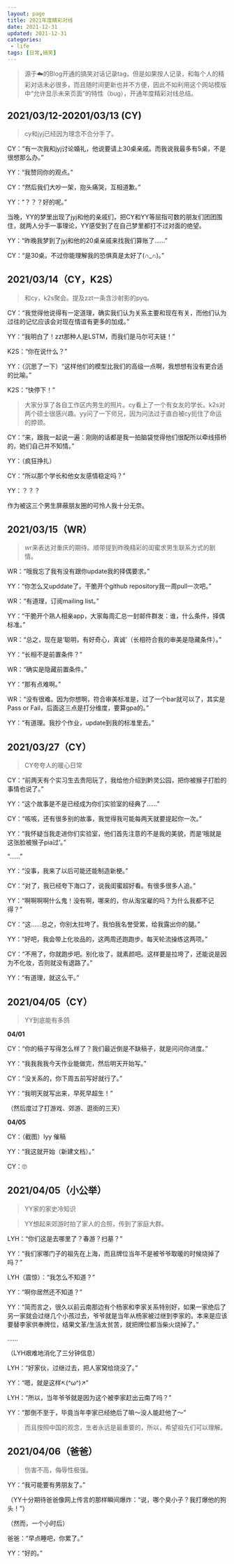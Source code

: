 ```yaml
---
layout: page
title: 2021年度精彩对线
date: 2021-12-31
updated: 2021-12-31
categories:
 - life
tags: [日常,搞笑]
---
```


> 源于☁️的Blog开通的搞笑对话记录tag，但是如果按人记录，和每个人的精彩对话未必很多，而且随时间更新也并不方便，因此不如利用这个网站模版中“允许显示未来页面”的特性（bug），开通年度精彩对线总结。

## 2021/03/12-20201/03/13 (CY)

> cy和jyj已经因为理念不合分手了。

CY：“有一次我和jyj讨论婚礼，他说要请上30桌亲戚。而我说我最多有5桌，不是很想那么办。”

YY：“我赞同你的观点。”

CY：“然后我们大吵一架，抱头痛哭，互相道歉。”

YY：“？？？好的呢。”

当晚，YY的梦里出现了jyj和他的亲戚们，把CY和YY等屈指可数的朋友们团团围住，就两人分手一事理论，YY感受到了在自己梦里都打不过对面的绝望。

YY：“昨晚我梦到了jyj和他的20桌亲戚来找我们算账了……”

CY：“是30桌。不过你能理解我的恐惧真是太好了(∩_∩)。”

## 2021/03/14（CY，K2S）

> 和cy，k2s聚会。提及zzt一条含沙射影的pyq。

CY：“我觉得他说得有一定道理，确实我们认为关系主要和现在有关，而他们认为过往的记忆应该会对现在情谊有更多的加成。”

YY：“我明白了！zzt那种人是LSTM，而我们是马尔可夫链！”

K2S：“你在说什么？”

YY：（沉思了一下）“这样他们的模型比我们的高级一点啊，我想想有没有更合适的比喻。”

K2S：“快停下！”

> 大家分享了各自工作区内男生的照片。cy看上了一个有女友的学长。k2s对两个硕士很感兴趣。yy问了一下师兄，因为问法过于直白被cy扼住了命运的脖颈。

CY：“来，跟我一起说一遍：刚刚的话都是我一拍脑袋觉得他们很配所以牵线搭桥的，她们自己并不知情。”

YY：（疯狂挣扎）

CY：“所以那个学长和他女友感情稳定吗？”

YY：？？？

作为被这三个男生屏蔽朋友圈的可怜人我十分无奈。

## 2021/03/15（WR）

> wr来表达对重庆的期待。顺带提到昨晚精彩的闺蜜求男生联系方式的剧情。

WR：“哦我忘了我有没有跟你update我的择偶要求。”

YY：“你怎么又upddate了。干脆开个github repository我一周pull一次吧。”

WR：“有道理，订阅mailing list。”

YY：“干脆开个熟人相亲app，大家每周汇总一封邮件群发：谁，什么条件，择偶标准。”

WR：“总之，现在是‘聪明，有好奇心，真诚’（长相符合我的审美是隐藏条件）。”

YY：“长相不是前置条件？”

WR：“确实是隐藏前置条件。”

YY：“那有点难啊。”

WR：“没有很难。因为你想啊，符合审美标准是，过了一个bar就可以了，其实是Pass or Fail，后面这三点是打分维度，要算gpa的。”

YY：“有道理。我抄个作业，update到我的标准里去。”

## 2021/03/27（CY）

> CY夸夸人的暖心日常

CY：“前两天有个实习生去贵阳玩了，我给他介绍到黔灵公园，把你被猴子打脸的事情也说了。”

YY：“这个故事是不是已经成为你们实验室的经典了……”

CY：“咳咳，还有很多别的故事，我觉得我可能每两天就要提起你一次。”

YY：“我怀疑当我走进你们实验室，他们首先注意的不是我的美貌，而是‘哦就是这张脸被猴子pia过’。”

“……”

YY：“没事，我来了以后可能还能制造新梗。”

CY：“对了，我已经夸下海口了，说我闺蜜超好看。有很多很多人追。”

YY：“啊啊啊啊什么鬼！没有啊，哪来的，你从淘宝雇的吗？为什么我都不记得？”

CY：“这……总之，你别太拉垮了。我怕我名誉受累，给我露出你的腿。”

YY：“好吧，我会带上化妆品的，这两周还跑跑步。每天轮流操练这两项。”

CY：“不用了，你就跑步吧。别化妆了，就素颜吧。这样要是拉垮了，还能说是因为不化妆，否则就没有退路了。”

YY：“有道理，就这么干。”

## 2021/04/05（CY）

> YY到底能有多鸽

**04/01**

CY：“你的稿子写得怎么样了？我们最近倒是不缺稿子，就是问问你进度。”

YY：“我我我我今天作业能做完，然后明天开始写。”

CY：“没关系的，你下周五前写好就行了。”

YY：“我明天就写出来，早死早超生！”

（然后度过了打游戏、郊游、逛街的三天）

**04/05**

CY：（截图）lyy 催稿

YY：“我这就开始（新建文档）。”

CY：🙄️

## 2021/04/05（小公举）

> YY家的家史冷知识

> YY想起来郊游时拍了家人的合照，传到了家庭大群。

LYH：“你们这是去哪里了？春游？扫墓？”

YY：“我们家哪门子的祖先在上海，而且牌位当年不是被爷爷取暖的时候烧掉了吗？”

LYH（震惊）：“我怎么不知道？”

YY：“啊你居然还不知道？”

YY：“简而言之，很久以前云南那边有个杨家和李家关系特别好，如果一家绝后了另一家就会过继几个小孩过去，爷爷就是当年从杨家被过继到李家的。本来是应该要替李家供奉牌位，结果文革/生活太贫苦，就把牌位都当柴火烧掉了。”

……

（LYH艰难地消化了三分钟信息）

LYH：“好家伙，过继过去，把人家窝给烧没了。”

YY：“嗯，就是这样↖(^ω^)↗”

LYH：“所以，当年爷爷就是因为这个被李家赶出云南了吗？”

YY：“那倒不至于，毕竟当年李家已经绝后了嘛～没人能赶他了～”

> 而且按照中国的观念，生者永远是最重要的，所以，希望祖先们可以理解。

## 2021/04/06（爸爸）

> 伤害不高，侮辱性极强。

YY：“我可能要有男朋友了。”

（YY十分期待爸爸像网上传言的那样瞬间爆炸：“说，哪个臭小子？我打爆他的狗头！”）

（然而，一个小时后）

爸爸：“早点睡吧，你累了。”

YY：“好的。”

